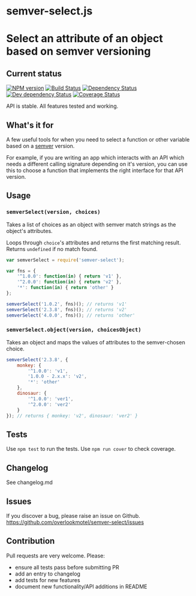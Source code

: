 # semver-select.js

# Select an attribute of an object based on semver versioning

## Current status

[![NPM version](https://img.shields.io/npm/v/semver-select.svg)](https://www.npmjs.com/package/semver-select)
[![Build Status](https://img.shields.io/travis/overlookmotel/semver-select/master.svg)](http://travis-ci.org/overlookmotel/semver-select)
[![Dependency Status](https://img.shields.io/david/overlookmotel/semver-select.svg)](https://david-dm.org/overlookmotel/semver-select)
[![Dev dependency Status](https://img.shields.io/david/dev/overlookmotel/semver-select.svg)](https://david-dm.org/overlookmotel/semver-select)
[![Coverage Status](https://img.shields.io/coveralls/overlookmotel/semver-select/master.svg)](https://coveralls.io/r/overlookmotel/semver-select)

API is stable. All features tested and working.

## What's it for

A few useful tools for when you need to select a function or other variable based on a [semver](https://www.npmjs.com/package/semver) version.

For example, if you are writing an app which interacts with an API which needs a different calling signature depending on it's version, you can use this to choose a function that implements the right interface for that API version.

## Usage

### `semverSelect(version, choices)`

Takes a list of choices as an object with semver match strings as the object's attributes.

Loops through `choice`'s attributes and returns the first matching result.
Returns `undefined` if no match found.

```js
var semverSelect = require('semver-select');

var fns = {
    '^1.0.0': function(in) { return 'v1' },
    '^2.0.0': function(in) { return 'v2' },
    '*': function(in) { return 'other' }
};

semverSelect('1.0.2', fns)(); // returns 'v1'
semverSelect('2.3.8', fns)(); // returns 'v2'
semverSelect('4.0.0', fns)(); // returns 'other'
```

### `semverSelect.object(version, choicesObject)`

Takes an object and maps the values of attributes to the semver-chosen choice.

```js
semverSelect('2.3.8', {
	monkey: {
		'^1.0.0': 'v1',
        '1.0.0 - 2.x.x': 'v2',
        '*': 'other'
	},
	dinosaur: {
		'^1.0.0': 'ver1',
		'^2.0.0': 'ver2'
	}
}); // returns { monkey: 'v2', dinosaur: 'ver2' }
```

## Tests

Use `npm test` to run the tests. Use `npm run cover` to check coverage.

## Changelog

See changelog.md

## Issues

If you discover a bug, please raise an issue on Github. https://github.com/overlookmotel/semver-select/issues

## Contribution

Pull requests are very welcome. Please:

* ensure all tests pass before submitting PR
* add an entry to changelog
* add tests for new features
* document new functionality/API additions in README
